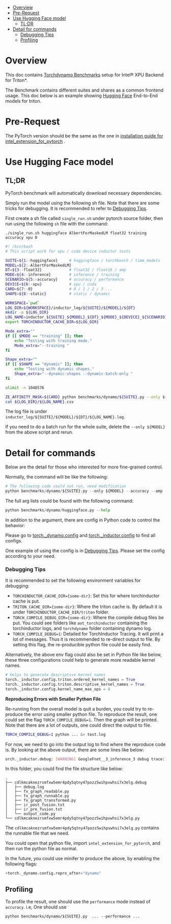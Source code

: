 - [Overview](#overview)
- [Pre-Request](#pre-request)
- [Use Hugging Face model](#use-hugging-face-model)
  - [TL;DR](#tldr)
- [Detail for commands](#detail-for-commands)
    - [Debugging Tips](#debugging-tips)
  - [Profiling](#profiling)


# Overview
This doc contains [Torchdynamo Benchmarks](https://github.com/pytorch/pytorch/tree/main/benchmarks/dynamo) setup for Intel® XPU Backend for Triton\*.

The Benchmark contains different suites and shares as a common frontend usage. This doc below is an example showing [Hugging Face](https://huggingface.co/) End-to-End models for triton.

# Pre-Request
The PyTorch version should be the same as the one in [installation guide for intel_extension_for_pytorch](https://intel.github.io/intel-extension-for-pytorch/xpu/latest/tutorials/installation.html#installation-guide) .


# Use Hugging Face model

## TL;DR
PyTorch benchmark will automatically download necessary dependencies.

Simply run the model using the following sh file. Note that there are some tricks for debugging. It is recommended to refer to [Debugging Tips](#debugging-tips).



First create a sh file called `single_run.sh` under pytorch source folder, then run using the following `sh` file with the command:

```
./single_run.sh huggingface AlbertForMaskedLM float32 training accuracy xpu 0
```

```Bash
#! /bin/bash
# This script work for xpu / cuda device inductor tests

SUITE=${1:-huggingface}     # huggingface / torchbench / timm_models
MODEL=${2:-AlbertForMaskedLM}
DT=${3:-float32}            # float32 / float16 / amp
MODE=${4:-inference}        # inference / training
SCENARIO=${5:-accuracy}     # accuracy / performance
DEVICE=${6:-xpu}            # xpu / cuda
CARD=${7:-0}                # 0 / 1 / 2 / 3 ...
SHAPE=${8:-static}          # static / dynamic

WORKSPACE=`pwd`
LOG_DIR=${WORKSPACE}/inductor_log/${SUITE}/${MODEL}/${DT}
mkdir -p ${LOG_DIR}
LOG_NAME=inductor_${SUITE}_${MODEL}_${DT}_${MODE}_${DEVICE}_${SCENARIO}
export TORCHINDUCTOR_CACHE_DIR=${LOG_DIR}

Mode_extra=""
if [[ $MODE == "training" ]]; then
    echo "Testing with training mode."
    Mode_extra="--training "
fi

Shape_extra=""
if [[ $SHAPE == "dynamic" ]]; then
    echo "Testing with dynamic shapes."
    Shape_extra="--dynamic-shapes --dynamic-batch-only "
fi

ulimit -n 1048576

ZE_AFFINITY_MASK=${CARD} python benchmarks/dynamo/${SUITE}.py --only ${MODEL} --${SCENARIO} --${DT} -d${DEVICE} -n50 --no-skip --dashboard ${Mode_extra} ${Shape_extra} --backend=inductor --timeout=4800 --output=${LOG_DIR}/${LOG_NAME}.csv &> ${LOG_DIR}/${LOG_NAME}.log
cat ${LOG_DIR}/${LOG_NAME}.csv

```

The log file is under `inductor_log/${SUITE}/${MODEL}/${DT}/${LOG_NAME}.log`.

If you need to do a batch run for the whole suite, delete the `--only ${MODEL}` from the above script and rerun.

# Detail for commands

Below are the detail for those who interested for more fine-grained control.

Normally, the command will be like the following:

```Python
# The following code could not run, need modification
python benchmarks/dynamo/${SUITE}.py --only ${MODEL} --accuracy --amp -dxpu -n50 --no-skip --dashboard ${Mode_extra} ${Shape_extra} --backend=inductor --timeout=4800 --output=${LOG_DIR}/${LOG_NAME}.csv
```
The full arg lists could be found with the following command:

```Python
python benchmarks/dynamo/huggingface.py --help
```

In addition to the argument, there are config in Python code to control the behavior:


Please go to [torch._dynamo.config](https://github.com/pytorch/pytorch/blob/main/torch/_dynamo/config.py) and [torch._inductor.config](https://github.com/pytorch/pytorch/blob/main/torch/_inductor/config.py) to find all configs.

One example of using the config is in [Debugging Tips](#debugging-tips). Please set the config according to your need.

### Debugging Tips

It is recommended to set the following environment variables for debugging:

- `TORCHINDUCTOR_CACHE_DIR={some-dir}`: Set this for where torchinductor cache is put.
- `TRITON_CACHE_DIR={some-dir}`: Where the triton cache is. By default it is under `TORCHINDUCTOR_CACHE_DIR/triton` folder.
- `TORCH_COMPILE_DEBUG_DIR={some-dir}`: Where the compile debug files be put. You could see folders like `aot_torchinductor` containing the torchinductor logs, and `torchdynamo` folder containing dynamo log.
- `TORCH_COMPILE_DEBUG=1`: Detailed for TorchInductor Tracing. It will print a lot of messages. Thus it is recommended to re-direct output to file. By setting this flag, the re-producible python file could be easily find.


Alternatively, the above env flag could also be set in Python file like below, these three configurations could help to generate more readable kernel names.

```Python
# helps to generate descriptive kernel names
torch._inductor.config.triton.ordered_kernel_names = True
torch._inductor.config.triton.descriptive_kernel_names = True
torch._inductor.config.kernel_name_max_ops = 8
```

**Reproducing Errors with Smaller Python File**

Re-running from the overall model is quit a burden, you could try to re-produce the error using smaller python file.
To reproduce the result, one could set the flag `TORCH_COMPILE_DEBUG=1`. Then the graph will be printed. Note that there are a lot of outputs, one could direct the output to file.

```Bash
TORCH_COMPILE_DEBUG=1 python ... &> test.log
```

For now, we need to go into the output log to find where the reproduce code is. By looking at the above output, there are some lines like below:

```Bash
orch._inductor.debug: [WARNING] GoogleFnet__3_inference_3 debug trace: /tmp/torchinductor_username/rc/dlkmcaknezrsmfxw5emr4pdy5qtny47pozz5wihpvwhsi7x3elg.debug
```
In this folder, you could find the file structure like below:

```
.
├── cdlkmcaknezrsmfxw5emr4pdy5qtny47pozz5wihpvwhsi7x3elg.debug
│   ├── debug.log
│   ├── fx_graph_readable.py
│   ├── fx_graph_runnable.py
│   ├── fx_graph_transformed.py
│   ├── ir_post_fusion.txt
│   ├── ir_pre_fusion.txt
│   └── output_code.py
└── cdlkmcaknezrsmfxw5emr4pdy5qtny47pozz5wihpvwhsi7x3elg.py
```

The `cdlkmcaknezrsmfxw5emr4pdy5qtny47pozz5wihpvwhsi7x3elg.py` contains the runnable file that we need.

You could open that python file, import `intel_extension_for_pytorch`, and then run the python file as normal.


In the future, you could use minifer to produce the above, by enabling the following flags:

```Python
+torch._dynamo.config.repro_after="dynamo"

```


## Profiling

To profile the result, one should use the `performance` mode instead of `accuracy`. i.e, One should use

```
python benchmarks/dynamo/${SUITE}.py  ... --performance ...
```
